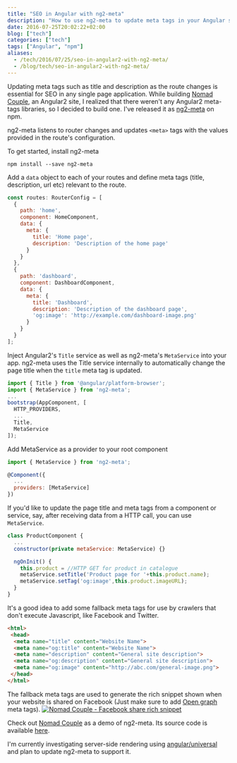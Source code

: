 ```yaml
---
title: "SEO in Angular with ng2-meta"
description: "How to use ng2-meta to update meta tags in your Angular site and improve your SEO"
date: 2016-07-25T20:02:22+02:00
blog: ["tech"]
categories: ["tech"]
tags: ["Angular", "npm"]
aliases:
  - /tech/2016/07/25/seo-in-angular2-with-ng2-meta/
  - /blog/tech/seo-in-angular2-with-ng2-meta/
---
```


Updating meta tags such as title and description as the route changes is essential for SEO in any single page application. While building [Nomad Couple](http://vinaygopinath.me/tech/2016/07/25/nomad-couple/), an Angular2 site, I realized that there weren't any Angular2 meta-tags libraries, so I decided to build one. I've released it as [ng2-meta](https://github.com/vinaygopinath/ng2-meta) on npm.

ng2-meta listens to router changes and updates `<meta>` tags with the values provided in the route's configuration.

To get started, install ng2-meta

```shell
npm install --save ng2-meta
```

Add a `data` object to each of your routes and define meta tags (title, description, url etc) relevant to the route.

```javascript
const routes: RouterConfig = [
  {
    path: 'home',
    component: HomeComponent,
    data: {
      meta: {
        title: 'Home page',
        description: 'Description of the home page'
      }
    }
  },
  {
    path: 'dashboard',
    component: DashboardComponent,
    data: {
      meta: {
        title: 'Dashboard',
        description: 'Description of the dashboard page',
        'og:image': 'http://example.com/dashboard-image.png'
      }
    }
  }
];
```

Inject Angular2's `Title` service as well as ng2-meta's `MetaService` into your app. ng2-meta uses the Title service internally to automatically change the page title when the `title` meta tag is updated.

```javascript
import { Title } from '@angular/platform-browser';
import { MetaService } from 'ng2-meta';
...
bootstrap(AppComponent, [
  HTTP_PROVIDERS,
  ...
  Title,
  MetaService
]);
```

Add MetaService as a provider to your root component

```javascript
import { MetaService } from 'ng2-meta';

@Component({
  ...
  providers: [MetaService]
})
```

If you'd like to update the page title and meta tags from a component or service, say, after receiving data from a HTTP call, you can use `MetaService`.

```javascript
class ProductComponent {
  ...
  constructor(private metaService: MetaService) {}

  ngOnInit() {
    this.product = //HTTP GET for product in catalogue
    metaService.setTitle('Product page for '+this.product.name);
    metaService.setTag('og:image',this.product.imageURL);
  }
}
```

It's a good idea to add some fallback meta tags for use by crawlers that don't execute Javascript, like Facebook and Twitter.

```html
<html>
 <head>
  <meta name="title" content="Website Name">
  <meta name="og:title" content="Website Name">
  <meta name="description" content="General site description">
  <meta name="og:description" content="General site description">
  <meta name="og:image" content="http://abc.com/general-image.png">
 </head>
</html>
```
The fallback meta tags are used to generate the rich snippet shown when your website is shared on Facebook (Just make sure to add [Open graph](http://ogp.me/) meta tags).
[![Nomad Couple - Facebook share rich snippet](/images/blog/ng2-meta/facebook-share.png)](/images/blog/ng2-meta/facebook-share.png)

Check out [Nomad Couple](https://nomadcouple.vinaygopinath.me) as a demo of ng2-meta. Its source code is available [here](https://github.com/vinaygopinath/NomadCouple).

I'm currently investigating server-side rendering using [angular/universal](https://github.com/angular/universal) and plan to update ng2-meta to support it.

